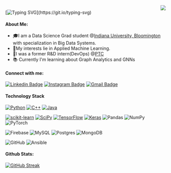 <img align="right" src="https://visitor-badge.laobi.icu/badge?page_id=the-soham.the-soham">

[![Typing SVG](https://readme-typing-svg.herokuapp.com?font=Pacifico&pause=1000&color=F7732A&center=true&width=435&lines=Hey+there%2C+This+is+Soham+Bhagwat!;Nice+to+meet+you!)](https://git.io/typing-svg)

#### About Me:
 + 🎓I am a Data Science Grad student @[Indiana University, Bloomington](https://www.indiana.edu/about/index.html) with specialization in Big Data Systems.
 + 📝My interests lie in Applied Machine Learning.
 + 🏦I was a former R&D intern(DevOps) @[PTC](www.ptc.com)
 + 📚 Currently I'm learning about Graph Analytics and GNNs

#### Connect with me:
[![Linkedin Badge](https://img.shields.io/badge/-LinkedIn-0e76a8?style=flat-square&logo=Linkedin&logoColor=white)](https://www.linkedin.com/in/soham-bhagwat/)
[![Instagram Badge](https://img.shields.io/badge/-Instagram-e4405f?style=flat-square&logo=Instagram&logoColor=white)](https://www.instagram.com/the_soham/)
[![Gmail Badge](https://img.shields.io/badge/-Gmail-D14836?style=flat-square&logo=Gmail&logoColor=white&link=mailto:sohambhagwat2@gmail.com)](mailto:sohambhagwat2@gmail.com)

#### Technology Stack

[![Python](https://img.shields.io/badge/Python-FFD43B?style=for-the-badge&logo=python&logoColor=blue)](https://www.python.org/)
[![C++](https://img.shields.io/badge/C%2B%2B-00599C?style=for-the-badge&logo=c%2B%2B&logoColor=white)](https://www.python.org/)
[![Java](https://img.shields.io/badge/java-%23ED8B00.svg?style=for-the-badge&logo=java&logoColor=white)](https://www.java.org/)

[![scikit-learn](https://img.shields.io/badge/scikit--learn-%23F7931E.svg?style=for-the-badge&logo=scikit-learn&logoColor=white)](www.scikit-learn.org/)
[![SciPy](https://img.shields.io/badge/SciPy-654FF0?style=for-the-badge&logo=SciPy&logoColor=white)](www.scipy.org/)
[![TensorFlow](https://img.shields.io/badge/TensorFlow-%23FF6F00.svg?style=for-the-badge&logo=TensorFlow&logoColor=white)](www.tensorflow.org/)
[![Keras](https://img.shields.io/badge/Keras-%23D00000.svg?style=for-the-badge&logo=Keras&logoColor=white)](www.keras.org)
![Pandas](https://img.shields.io/badge/pandas-%23150458.svg?style=for-the-badge&logo=pandas&logoColor=white)
![NumPy](https://img.shields.io/badge/numpy-%23013243.svg?style=for-the-badge&logo=numpy&logoColor=white)
![PyTorch](https://img.shields.io/badge/PyTorch-%23EE4C2C.svg?style=for-the-badge&logo=PyTorch&logoColor=white)

![Firebase](https://img.shields.io/badge/Firebase-039BE5?style=for-the-badge&logo=Firebase&logoColor=white)
![MySQL](https://img.shields.io/badge/mysql-%2300f.svg?style=for-the-badge&logo=mysql&logoColor=white)
![Postgres](https://img.shields.io/badge/postgres-%23316192.svg?style=for-the-badge&logo=postgresql&logoColor=white)
![MongoDB](https://img.shields.io/badge/MongoDB-%234ea94b.svg?style=for-the-badge&logo=mongodb&logoColor=white)

![GitHub](https://img.shields.io/badge/github-%23121011.svg?style=for-the-badge&logo=github&logoColor=white)
![Ansible](https://img.shields.io/badge/ansible-%231A1918.svg?style=for-the-badge&logo=ansible&logoColor=white)

#### Github Stats:
[![GitHub Streak](https://streak-stats.demolab.com/?user=the-soham)](https://git.io/streak-stats)

